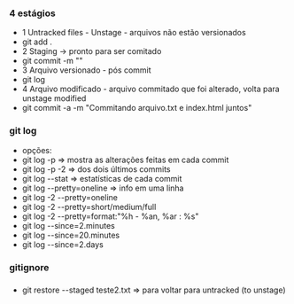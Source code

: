 


### 4 estágios

- 1 Untracked files - Unstage - arquivos não estão versionados
- git add .
- 2 Staging -> pronto para ser comitado
- git commit -m ""
- 3 Arquivo versionado - pós commit
- git log
- 4 Arquivo modificado - arquivo commitado que foi alterado, volta para unstage modified
- git commit -a -m "Commitando arquivo.txt e index.html juntos"

### git log

- opções:
- git log -p => mostra as alterações feitas em cada commit
- git log -p -2 => dos dois últimos commits
- git log --stat => estatísticas de cada commit
- git log --pretty=oneline => info em uma linha
- git log -2 --pretty=oneline 
- git log -2 --pretty=short/medium/full
- git log -2 --pretty=format:"%h - %an, %ar : %s"
- git log --since=2.minutes
- git log --since=20.minutes
- git log --since=2.days

### gitignore

### 
- git restore --staged teste2.txt => para voltar para untracked (to unstage)